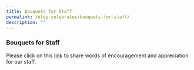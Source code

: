 ```yaml
---
title: Bouquets for Staff
permalink: /olqp-celebrates/bouquets-for-staff/
description: ""
---
```

### Bouquets for Staff

Please click on this [link](https://form.gov.sg/631493666c67f30012b3e144) to share words of encouragement and appreciation for our staff.
